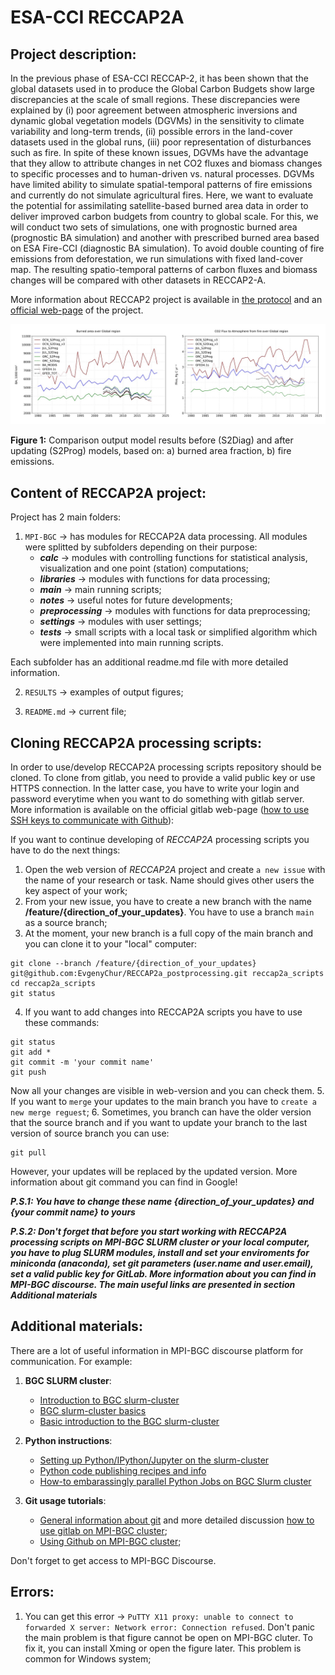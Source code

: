 # ESA-CCI RECCAP2A

## Project description:
In the previous phase of ESA-CCI RECCAP-2, it has been shown that the global datasets used in to produce the Global Carbon Budgets show large discrepancies at the scale of small regions. These discrepancies were explained by (i) poor agreement between atmospheric inversions and dynamic global vegetation models (DGVMs) in the sensitivity to climate variability and long-term trends, (ii) possible errors in the land-cover datasets used in the global runs, (iii) poor representation of disturbances such as fire. In spite of these known issues, DGVMs have the advantage that they allow to attribute changes in net CO2 fluxes and biomass changes to specific processes and to human-driven vs. natural processes. 
DGVMs have limited ability to simulate spatial-temporal patterns of fire emissions and currently do not simulate agricultural fires. Here, we want to evaluate the potential for assimilating satellite-based burned area data in order to deliver improved carbon budgets from country to global scale. For this, we will conduct two sets of simulations, one with prognostic burned area (prognostic BA simulation) and another with prescribed burned area based on ESA Fire-CCI (diagnostic BA simulation). To avoid double counting of fire emissions from deforestation, we run simulations with fixed land-cover map. The resulting spatio-temporal patterns of carbon fluxes and biomass changes will be compared with other datasets in RECCAP2-A.  

More information about RECCAP2 project is available in [the protocol][link1] and an [official web-page][link2] of the project.

![fig](https://github.com/EvgenyChur/RECCAP2a_postprocessing/blob/main/RESULTS/ADDITIONAL_MATERIALS/RESULTS.jpg)

**Figure 1:** Comparison output model results before (S2Diag) and after updating (S2Prog) models, based on: a) burned area fraction, b) fire emissions.

## Content of RECCAP2A project:
Project has 2 main folders:
1. `MPI-BGC` -> has modules for RECCAP2A data processing. All modules were splitted by subfolders depending on their purpose:
    - ***calc*** -> modules with controlling functions for statistical analysis, visualization and one point (station) computations;
    - ***libraries*** -> modules with functions for data processing;
    - ***main*** -> main running scripts;
    - ***notes*** -> useful notes for future developments;
    - ***preprocessing*** -> modules with functions for data preprocessing;
    - ***settings*** -> modules with user settings;
    - ***tests*** -> small scripts with a local task or simplified algorithm which were implemented into main running scripts.

Each subfolder has an additional readme.md file with more detailed information.

2. `RESULTS` -> examples of output figures;

3. `README.md` -> current file;


## Cloning RECCAP2A processing scripts:
In order to use/develop RECCAP2A processing scripts repository should be cloned. To clone from gitlab, you need to provide a valid public key or use HTTPS connection. In the latter case, you have to write your login and password everytime when you want to do something with gitlab server. More information is available on the official gitlab web-page ([how to use SSH keys to communicate with Github][2]):

If you want to continue developing of *RECCAP2A* processing scripts you have to do the next things:
1. Open the web version of *RECCAP2A* project and create `a new issue` with the name of your research or task. Name should gives other users the key aspect of your work;
2. From your new issue, you have to create a new branch with the name **/feature/{direction_of_your_updates}**. You have to use a branch `main` as a source branch;
3. At the moment, your new branch is a full copy of the main branch and you can clone it to your "local" computer:
```
git clone --branch /feature/{direction_of_your_updates} git@github.com:EvgenyChur/RECCAP2a_postprocessing.git reccap2a_scripts
cd reccap2a_scripts
git status
```
4. If you want to add changes into RECCAP2A scripts you have to use these commands:
```
git status
git add *
git commit -m 'your commit name'
git push
```
Now all your changes are visible in web-version and you can check them.
5. If you want to `merge` your updates to the main branch you have to `create a new merge reguest`;
6. Sometimes, you branch can have the older version that the source branch and if you want to update your branch to the last version of source branch you can use:
```
git pull
```
However, your updates will be replaced by the updated version. More information about git command you can find in Google!


***P.S.1: You have to change these name {direction_of_your_updates} and {your commit name} to yours***

***P.S.2: Don't forget that before you start working with RECCAP2A processing scripts on MPI-BGC SLURM cluster or your local computer, you have to plug SLURM modules, install and set your enviroments for miniconda (anaconda), set git parameters (user.name and user.email), set a valid public key for GitLab. More information about you can find in MPI-BGC discourse. The main useful links are presented in section Additional materials***

## Additional materials:
There are a lot of useful information in MPI-BGC discourse platform for communication. For example:
1. **BGC SLURM cluster**:
    - [Introduction to BGC slurm-cluster][9]
    - [BGC slurm-cluster basics][10]
    - [Basic introduction to the BGC slurm-cluster][11]

2. **Python instructions**:
    - [Setting up Python/IPython/Jupyter on the slurm-cluster][6]
    - [Python code publishing recipes and info][7]
    - [How-to embarassingly parallel Python Jobs on BGC Slurm cluster][8]

3. **Git usage tutorials**:
    - [General information about git][3] and more detailed discussion [how to use gitlab on MPI-BGC cluster][4];
    - [Using Github on MPI-BGC cluster][5];

Don't forget to get access to MPI-BGC Discourse.

[link1]: https://git.bgc-jena.mpg.de/abastos/esa-cci-reccap2a/-/blob/Version_19082022/REPORTS/RECCAP2-A_Protocol.docx
[link2]: https://climate.esa.int/en/projects/reccap-2/

[2]: https://docs.github.com/en/authentication/connecting-to-github-with-ssh/adding-a-new-ssh-key-to-your-github-account
[3]: https://bgc.discourse.mpg.de/t/git-usage-tutorial/40
[4]: https://bgc.discourse.mpg.de/t/git-usage-tutorial-discussion/3049
[5]: https://bgc.discourse.mpg.de/t/using-github-on-cluster-development-nodes/3711
[6]: https://bgc.discourse.mpg.de/t/setting-up-python-ipython-jupyter-on-the-slurm-cluster/2975
[7]: https://bgc.discourse.mpg.de/t/python-code-publishing-recipes-and-info/2132
[8]: https://bgc.discourse.mpg.de/t/how-to-embarassingly-parallel-python-jobs-on-bgc-slurm-cluster/3691
[9]: https://bgc.discourse.mpg.de/t/introduction-to-bgc-slurm-cluster/3142
[10]: https://bgc.discourse.mpg.de/t/bgc-slurm-cluster-basics/3482
[11]: https://bgc.discourse.mpg.de/t/basic-introduction-to-the-bgc-slurm-cluster/3663

## Errors:
1. You can get this error -> `PuTTY X11 proxy: unable to connect to forwarded X server: Network error: Connection refused`. Don't panic the main problem is that figure cannot be open on MPI-BGC cluter. To fix it, you can install Xming or open the figure later. This problem is common for Windows system;

